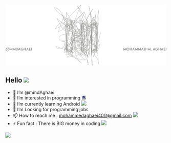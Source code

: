 <img src="github.png">


## Hello <img src="https://github.com/TheDudeThatCode/TheDudeThatCode/blob/master/Assets/Hi.gif" width="29px"> 

- 👋 I’m @mmdAghaei
- 👀 I’m interested in programming  <img src="https://github.com/TheDudeThatCode/TheDudeThatCode/blob/master/Assets/PC.gif" width="14px">
- 🌱 I’m currently learning Android <img src="https://github.com/TheDudeThatCode/TheDudeThatCode/blob/master/Assets/Earth.gif" width="14px">
- 💞️ I’m Looking for programming jobs
- 📫 How to reach me : mohammedaghaei401@gmail.com <img src="https://raw.githubusercontent.com/Gapur/Gapur/main/assets/letterbox.gif" width="14px">
- ⚡ Fun fact : There is BIG money in coding <img src="https://github.com/TheDudeThatCode/TheDudeThatCode/blob/master/Assets/powerup.gif" width="14px">

<!--![Anurag's GitHub stats](https://github-readme-stats.vercel.app/api?username=mmdAghaei&show_icons=true&theme=radical)-->
<img src="https://user-images.githubusercontent.com/74038190/225813708-98b745f2-7d22-48cf-9150-083f1b00d6c9.gif" width="50%">

<!---
mmdAghaei/mmdAghaei is a ✨ special ✨ repository because its `README.md` (this file) appears on your GitHub profile.
You can click the Preview link to take a look at your changes.
--->


